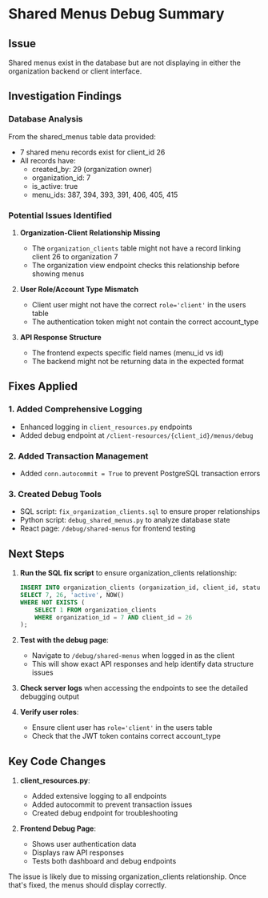 # Shared Menus Debug Summary

## Issue
Shared menus exist in the database but are not displaying in either the organization backend or client interface.

## Investigation Findings

### Database Analysis
From the shared_menus table data provided:
- 7 shared menu records exist for client_id 26
- All records have:
  - created_by: 29 (organization owner)
  - organization_id: 7
  - is_active: true
  - menu_ids: 387, 394, 393, 391, 406, 405, 415

### Potential Issues Identified

1. **Organization-Client Relationship Missing**
   - The `organization_clients` table might not have a record linking client 26 to organization 7
   - The organization view endpoint checks this relationship before showing menus

2. **User Role/Account Type Mismatch**
   - Client user might not have the correct `role='client'` in the users table
   - The authentication token might not contain the correct account_type

3. **API Response Structure**
   - The frontend expects specific field names (menu_id vs id)
   - The backend might not be returning data in the expected format

## Fixes Applied

### 1. Added Comprehensive Logging
- Enhanced logging in `client_resources.py` endpoints
- Added debug endpoint at `/client-resources/{client_id}/menus/debug`

### 2. Added Transaction Management
- Added `conn.autocommit = True` to prevent PostgreSQL transaction errors

### 3. Created Debug Tools
- SQL script: `fix_organization_clients.sql` to ensure proper relationships
- Python script: `debug_shared_menus.py` to analyze database state
- React page: `/debug/shared-menus` for frontend testing

## Next Steps

1. **Run the SQL fix script** to ensure organization_clients relationship:
   ```sql
   INSERT INTO organization_clients (organization_id, client_id, status, joined_at)
   SELECT 7, 26, 'active', NOW()
   WHERE NOT EXISTS (
       SELECT 1 FROM organization_clients 
       WHERE organization_id = 7 AND client_id = 26
   );
   ```

2. **Test with the debug page**:
   - Navigate to `/debug/shared-menus` when logged in as the client
   - This will show exact API responses and help identify data structure issues

3. **Check server logs** when accessing the endpoints to see the detailed debugging output

4. **Verify user roles**:
   - Ensure client user has `role='client'` in the users table
   - Check that the JWT token contains correct account_type

## Key Code Changes

1. **client_resources.py**:
   - Added extensive logging to all endpoints
   - Added autocommit to prevent transaction issues
   - Created debug endpoint for troubleshooting

2. **Frontend Debug Page**:
   - Shows user authentication data
   - Displays raw API responses
   - Tests both dashboard and debug endpoints

The issue is likely due to missing organization_clients relationship. Once that's fixed, the menus should display correctly.